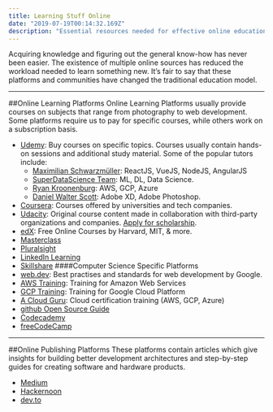 ```yaml
---
title: Learning Stuff Online
date: "2019-07-19T00:14:32.169Z"
description: "Essential resources needed for effective online education"
---
```


Acquiring knowledge and figuring out the general know-how has never been easier. The existence of multiple online sources has reduced the workload needed to learn something new. It’s fair to say that these platforms and communities have changed the traditional education model. 
***
##Online Learning Platforms
Online Learning Platforms usually provide courses on subjects that range from photography to web development. Some platforms require us to pay for specific courses, while others work on a subscription basis.

- [Udemy](https://www.udemy.com): Buy courses on specific topics. Courses usually contain hands-on sessions and additional study material. Some of the popular tutors include:
	- [Maximilian Schwarzmüller](https://www.udemy.com/user/maximilian-schwarzmuller/): ReactJS, VueJS, NodeJS, AngularJS
	- [SuperDataScience Team](https://www.udemy.com/user/superdatascience-team/): ML, DL, Data Science.
	- [Ryan Kroonenburg](https://www.udemy.com/user/ryankroonenburg/): AWS, GCP, Azure
	- [Daniel Walter Scott](https://www.udemy.com/user/danielwalterscott/): Adobe XD, Adobe Photoshop.
- [Coursera](https://www.coursera.org/): Courses offered by universities and tech companies.
- [Udacity](https://www.udacity.com/): Original course content made in collaboration with third-party organizations and companies. [Apply for scholarship](https://www.udacity.com/scholarships).
- [edX](https://www.edx.org/): Free Online Courses by Harvard, MIT, & more.
- [Masterclass]( https://www.masterclass.com/)
- [Pluralsight](https://www.pluralsight.com/)
- [LinkedIn Learning](https://in.linkedin.com/learning/)
- [Skillshare](https://www.skillshare.com/)
####Computer Science Specific Platforms
- [web.dev](https://web.dev/): Best practises and standards for web development by Google.
- [AWS Training](https://www.aws.training/): Training for Amazon Web Services
- [GCP Training](https://cloud.google.com/training/): Training for Google Cloud Platform
- [A Cloud Guru](https://acloud.guru/): Cloud certification training (AWS, GCP, Azure)
- [github Open Source Guide](https://opensource.guide/)
- [Codecademy](https://www.codecademy.com/)
- [freeCodeCamp](https://www.freecodecamp.org/)
***
##Online Publishing Platforms
These platforms contain articles which give insights for building better development architectures and step-by-step guides for creating software and hardware products.
- [Medium](https://medium.com/topic/technology)
- [Hackernoon](https://hackernoon.com/)
- [dev.to](https://dev.to/)


